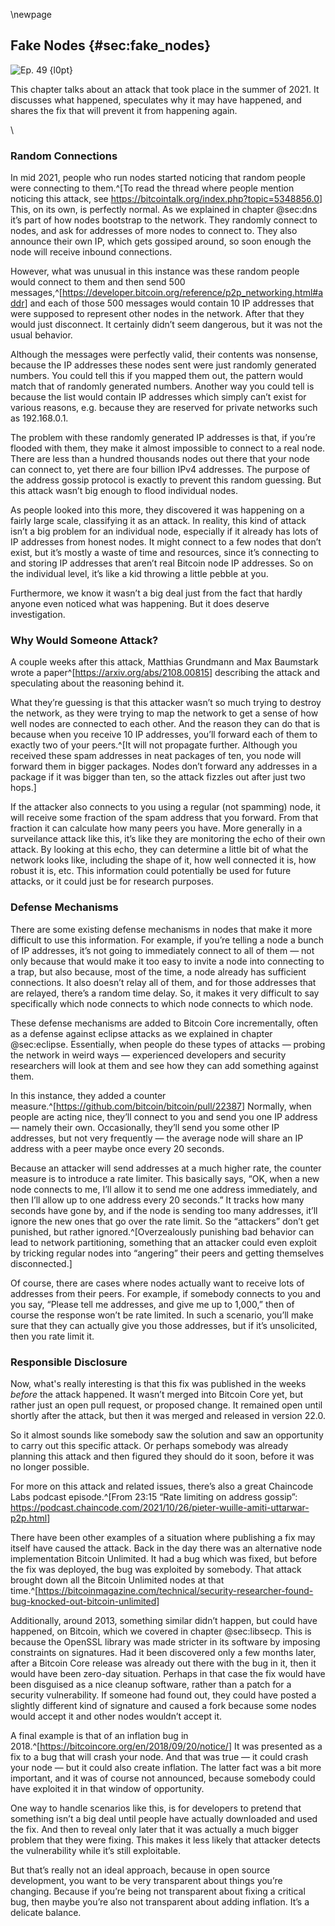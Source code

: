 \newpage
## Fake Nodes {#sec:fake_nodes}


![Ep. 49 {l0pt}](qr/ep/49.png)

This chapter talks about an attack that took place in the summer of 2021. It discusses what happened, speculates why it may have happened, and shares the fix that will prevent it from happening again.

<!-- Blank line to move the next section header below the QR code -->
\

### Random Connections

In mid 2021, people who run nodes started noticing that random people were connecting to them.^[To read the thread where people mention noticing this attack, see <https://bitcointalk.org/index.php?topic=5348856.0>] This, on its own, is perfectly normal. As we explained in chapter @sec:dns it’s part of how nodes bootstrap to the network. They randomly connect to nodes, and ask for addresses of more nodes to connect to. They also announce their own IP, which gets gossiped around, so soon enough the node will receive inbound connections.

However, what was unusual in this instance was these random people would connect to them and then send 500 messages,^[<https://developer.bitcoin.org/reference/p2p_networking.html#addr>] and each of those 500 messages would contain 10 IP addresses that were supposed to represent other nodes in the network. After that they would just disconnect. It certainly didn’t seem dangerous, but it was not the usual behavior.

Although the messages were perfectly valid, their contents was nonsense, because the IP addresses these nodes sent were just randomly generated numbers. You could tell this if you mapped them out, the pattern would match that of randomly generated numbers. Another way you could tell is because the list would contain IP addresses which simply can’t exist for various reasons, e.g. because they are reserved for private networks such as 192.168.0.1.

The problem with these randomly generated IP addresses is that, if you’re flooded with them, they make it almost impossible to connect to a real node. There are less than a hundred thousands nodes out there that your node can connect to, yet there are four billion IPv4 addresses. The purpose of the address gossip protocol is exactly to prevent this random guessing. But this attack wasn’t big enough to flood individual nodes.

As people looked into this more, they discovered it was happening on a fairly large scale, classifying it as an attack. In reality, this kind of attack isn’t a big problem for an individual node, especially if it already has lots of IP addresses from honest nodes. It might connect to a few nodes that don’t exist, but it’s mostly a waste of time and resources, since it’s connecting to and storing IP addresses that aren’t real Bitcoin node IP addresses. So on the individual level, it’s like a kid throwing a little pebble at you.

Furthermore, we know it wasn’t a big deal just from the fact that hardly anyone even noticed what was happening. But it does deserve investigation.

### Why Would Someone Attack?

A couple weeks after this attack, Matthias Grundmann and Max Baumstark wrote a paper^[<https://arxiv.org/abs/2108.00815>] describing the attack and speculating about the reasoning behind it.

What they’re guessing is that this attacker wasn’t so much trying to destroy the network, as they were trying to map the network to get a sense of how well nodes are connected to each other. And the reason they can do that is because when you receive 10 IP addresses, you’ll forward each of them to exactly two of your peers.^[It will not propagate further. Although you received these spam addresses in neat packages of ten, you node will forward them in bigger packages. Nodes don’t forward any addresses in a package if it was bigger than ten, so the attack fizzles out after just two hops.]

If the attacker also connects to you using a regular (not spamming) node, it will receive some fraction of the spam address that you forward. From that fraction it can calculate how many peers you have. More generally in a surveilance attack like this, it’s like they are monitoring the echo of their own attack. By looking at this echo, they can determine a little bit of what the network looks like, including the shape of it, how well connected it is, how robust it is, etc. This information could potentially be used for future attacks, or it could just be for research purposes.

### Defense Mechanisms

There are some existing defense mechanisms in nodes that make it more difficult to use this information. For example, if you’re telling a node a bunch of IP addresses, it’s not going to immediately connect to all of them — not only because that would make it too easy to invite a node into connecting to a trap, but also because, most of the time, a node already has sufficient connections. It also doesn’t relay all of them, and for those addresses that are relayed, there’s a random time delay. So, it makes it very difficult to say specifically which node connects to which node connects to which node.

These defense mechanisms are added to Bitcoin Core incrementally, often as a defense against eclipse attacks as we explained in chapter @sec:eclipse. Essentially, when people do these types of attacks — probing the network in weird ways — experienced developers and security researchers will look at them and see how they can add something against them.

In this instance, they added a counter measure.^[<https://github.com/bitcoin/bitcoin/pull/22387>] Normally, when people are acting nice, they’ll connect to you and send you one IP address — namely their own. Occasionally, they’ll send you some other IP addresses, but not very frequently — the average node will share an IP address with a peer maybe once every 20 seconds.

Because an attacker will send addresses at a much higher rate, the counter measure is to introduce a rate limiter. This basically says, “OK, when a new node connects to me, I’ll allow it to send me one address immediately, and then I’ll allow up to one address every 20 seconds.” It tracks how many seconds have gone by, and if the node is sending too many addresses, it’ll ignore the new ones that go over the rate limit. So the “attackers” don’t get punished, but rather ignored.^[Overzealously punishing bad behavior can lead to network partitioning, something that an attacker could even exploit by tricking regular nodes into “angering” their peers and getting themselves disconnected.]

Of course, there are cases where nodes actually want to receive lots of addresses from their peers. For example, if somebody connects to you and you say, “Please tell me addresses, and give me up to 1,000,” then of course the response won’t be rate limited. In such a scenario, you’ll make sure that they can actually give you those addresses, but if it’s unsolicited, then you rate limit it.

### Responsible Disclosure

Now, what's really interesting is that this fix was published in the weeks _before_ the attack happened. It wasn’t merged into Bitcoin Core yet, but rather just an open pull request, or proposed change. It remained open until shortly after the attack, but then it was merged and released in version 22.0.

So it almost sounds like somebody saw the solution and saw an opportunity to carry out this specific attack. Or perhaps somebody was already planning this attack and then figured they should do it soon, before it was no longer possible.

For more on this attack and related issues, there’s also a great Chaincode Labs podcast episode.^[From 23:15 “Rate limiting on address gossip”: <https://podcast.chaincode.com/2021/10/26/pieter-wuille-amiti-uttarwar-p2p.html>]

There have been other examples of a situation where publishing a fix may itself have caused the attack. Back in the day there was an alternative node implementation Bitcoin Unlimited. It had a bug which was fixed, but before the fix was deployed, the bug was exploited by somebody. That attack brought down all the Bitcoin Unlimited nodes at that time.^[<https://bitcoinmagazine.com/technical/security-researcher-found-bug-knocked-out-bitcoin-unlimited>]

Additionally, around 2013, something similar didn’t happen, but could have happened, on Bitcoin, which we covered in chapter @sec:libsecp. This is because the OpenSSL library was made stricter in its software by imposing constraints on signatures. Had it been discovered only a few months later, after a Bitcoin Core release was already out there with the bug in it, then it would have been zero-day situation. Perhaps in that case the fix would have been disguised as a nice cleanup software, rather than a patch for a security vulnerability. If someone had found out, they could have posted a slightly different kind of signature and caused a fork because some nodes would accept it and other nodes wouldn’t accept it.

A final example is that of an inflation bug in 2018.^[<https://bitcoincore.org/en/2018/09/20/notice/>] It was presented as a fix to a bug that will crash your node. And that was true — it could crash your node — but it could also create inflation. The latter fact was a bit more important, and it was of course not announced, because somebody could have exploited it in that window of opportunity.

One way to handle scenarios like this, is for developers to pretend that something isn’t a big deal until people have actually downloaded and used the fix. And then to reveal only later that it was actually a much bigger problem that they were fixing. This makes it less likely that attacker detects the vulnerability while it’s still exploitable.

But that’s really not an ideal approach, because in open source development, you want to be very transparent about things you’re changing. Because if you’re being not transparent about fixing a critical bug, then maybe you’re also not transparent about adding inflation. It’s a delicate balance.
